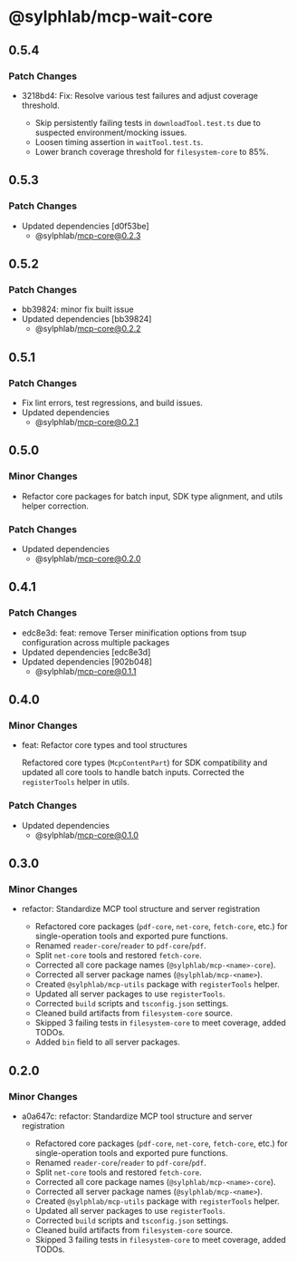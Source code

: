# @sylphlab/mcp-wait-core

## 0.5.4

### Patch Changes

- 3218bd4: Fix: Resolve various test failures and adjust coverage threshold.

  - Skip persistently failing tests in `downloadTool.test.ts` due to suspected environment/mocking issues.
  - Loosen timing assertion in `waitTool.test.ts`.
  - Lower branch coverage threshold for `filesystem-core` to 85%.

## 0.5.3

### Patch Changes

- Updated dependencies [d0f53be]
  - @sylphlab/mcp-core@0.2.3

## 0.5.2

### Patch Changes

- bb39824: minor fix built issue
- Updated dependencies [bb39824]
  - @sylphlab/mcp-core@0.2.2

## 0.5.1

### Patch Changes

- Fix lint errors, test regressions, and build issues.
- Updated dependencies
  - @sylphlab/mcp-core@0.2.1

## 0.5.0

### Minor Changes

- Refactor core packages for batch input, SDK type alignment, and utils helper correction.

### Patch Changes

- Updated dependencies
  - @sylphlab/mcp-core@0.2.0

## 0.4.1

### Patch Changes

- edc8e3d: feat: remove Terser minification options from tsup configuration across multiple packages
- Updated dependencies [edc8e3d]
- Updated dependencies [902b048]
  - @sylphlab/mcp-core@0.1.1

## 0.4.0

### Minor Changes

- feat: Refactor core types and tool structures

  Refactored core types (`McpContentPart`) for SDK compatibility and updated all core tools to handle batch inputs. Corrected the `registerTools` helper in utils.

### Patch Changes

- Updated dependencies
  - @sylphlab/mcp-core@0.1.0

## 0.3.0

### Minor Changes

- refactor: Standardize MCP tool structure and server registration

  - Refactored core packages (`pdf-core`, `net-core`, `fetch-core`, etc.) for single-operation tools and exported pure functions.
  - Renamed `reader-core`/`reader` to `pdf-core`/`pdf`.
  - Split `net-core` tools and restored `fetch-core`.
  - Corrected all core package names (`@sylphlab/mcp-<name>-core`).
  - Corrected all server package names (`@sylphlab/mcp-<name>`).
  - Created `@sylphlab/mcp-utils` package with `registerTools` helper.
  - Updated all server packages to use `registerTools`.
  - Corrected `build` scripts and `tsconfig.json` settings.
  - Cleaned build artifacts from `filesystem-core` source.
  - Skipped 3 failing tests in `filesystem-core` to meet coverage, added TODOs.
  - Added `bin` field to all server packages.

## 0.2.0

### Minor Changes

- a0a647c: refactor: Standardize MCP tool structure and server registration

  - Refactored core packages (`pdf-core`, `net-core`, `fetch-core`, etc.) for single-operation tools and exported pure functions.
  - Renamed `reader-core`/`reader` to `pdf-core`/`pdf`.
  - Split `net-core` tools and restored `fetch-core`.
  - Corrected all core package names (`@sylphlab/mcp-<name>-core`).
  - Corrected all server package names (`@sylphlab/mcp-<name>`).
  - Created `@sylphlab/mcp-utils` package with `registerTools` helper.
  - Updated all server packages to use `registerTools`.
  - Corrected `build` scripts and `tsconfig.json` settings.
  - Cleaned build artifacts from `filesystem-core` source.
  - Skipped 3 failing tests in `filesystem-core` to meet coverage, added TODOs.
